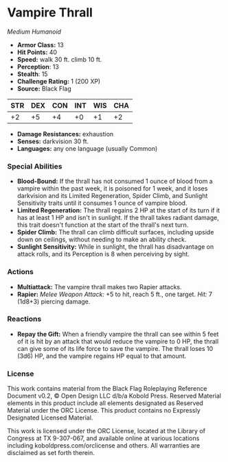 # Vampire Thrall

*Medium* *Humanoid*

- **Armor Class:** 13
- **Hit Points:** 40 
- **Speed:** walk 30 ft. climb 10 ft.
- **Perception**: 13
- **Stealth**: 15
- **Challenge Rating:** 1 (200 XP)
- **Source:** Black Flag

| STR | DEX | CON | INT | WIS | CHA |
| --- | --- | --- | --- | --- | --- |
| +2 | +5 | +4 | +0 | +1 | +2 |

- **Damage Resistances:** exhaustion
- **Senses:** darkvision 30 ft.
- **Languages:** any one language (usually Common)

### Special Abilities

- **Blood-Bound:** If the thrall has not consumed 1 ounce of blood from a vampire within the past week, it is poisoned for 1 week, and it loses darkvision and its Limited Regeneration, Spider Climb, and Sunlight Sensitivity traits until it consumes 1 ounce of vampire blood.
- **Limited Regeneration:** The thrall regains 2 HP at the start of its turn if it has at least 1 HP and isn't in sunlight. If the thrall takes radiant damage, this trait doesn't function at the start of the thrall's next turn.
- **Spider Climb:** The thrall can climb difficult surfaces, including upside down on ceilings, without needing to make an ability check.
- **Sunlight Sensitivity:** While in sunlight, the thrall has disadvantage on attack rolls, and its Perception is 8 when perceiving by sight.

### Actions

- **Multiattack:** The vampire thrall makes two Rapier attacks.
- **Rapier:** _Melee Weapon Attack:_ +5 to hit, reach 5 ft., one target. _Hit:_ 7 (1d8+3) piercing damage.

### Reactions

- **Repay the Gift:** When a friendly vampire the thrall can see within 5 feet of it is hit by an attack that would reduce the vampire to 0 HP, the thrall can give some of its life force to save the vampire. The thrall loses 10 (3d6) HP, and the vampire regains HP equal to that amount.


### License

This work contains material from the Black Flag Roleplaying Reference Document v0.2, © Open Design LLC d/b/a Kobold Press. Reserved Material elements in this product include all elements designated as Reserved Material under the ORC License. This product contains no Expressly Designated Licensed Material.

This work is licensed under the ORC License, located at the Library of Congress at TX 9-307-067, and available online at various locations including koboldpress.com/orclicense and others. All warranties are disclaimed as set forth therein.
